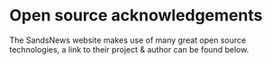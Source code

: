 # Open source acknowledgements

The SandsNews website makes use of many great open source technologies, a link to their project & author can be found below.
